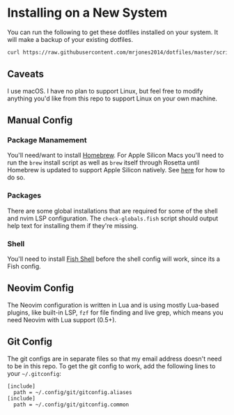# Installing on a New System

You can run the following to get these dotfiles installed on your system. It will make a backup of your existing dotfiles.

```sh
curl https://raw.githubusercontent.com/mrjones2014/dotfiles/master/scripts/config-init | bash
```

## Caveats

I use macOS. I have no plan to support Linux, but feel free to modify anything you'd like from this repo to support Linux on your own machine.

## Manual Config

### Package Manamement

You'll need/want to install [Homebrew](https://brew.sh). For Apple Silicon Macs you'll need to run the `brew` install script
as well as `brew` itself through Rosetta until Homebrew is updated to support Apple Silicon natively.
See [here](https://stackoverflow.com/questions/64882584/how-to-run-the-homebrew-installer-under-rosetta-2-on-m1-macbook/64883440) for how to do so.

### Packages

There are some global installations that are required for some of the shell and nvim LSP configuration. The `check-globals.fish` script should output help text
for installing them if they're missing.

### Shell

You'll need to install [Fish Shell](https://github.com/fish-shell/fish-shell) before the shell config will work, since its a Fish config.

## Neovim Config

The Neovim configuration is written in Lua and is using mostly Lua-based plugins, like built-in LSP, `fzf` for file finding and live grep,
which means you need Neovim with Lua support (0.5+).

## Git Config

The git configs are in separate files so that my email address doesn't need to be in this repo.
To get the git config to work, add the following lines to your `~/.gitconfig`:

```
[include]
  path = ~/.config/git/gitconfig.aliases
[include]
  path = ~/.config/git/gitconfig.common
```
